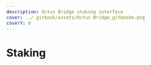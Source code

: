 ```yaml
---
description: Octus Bridge staking interface
cover: ../.gitbook/assets/Octus Bridge_gitbookm.png
coverY: 0
---
```


# Staking

